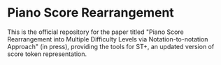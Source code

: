 # Piano Score Rearrangement

This is the official repository for the paper titled "Piano Score Rearrangement into Multiple Difficulty Levels via Notation-to-notation Approach" (in press),
providing the tools for ST+, an updated version of score token representation. 

<!--
[Paper](https://arxiv.org/abs/2112.00355) | [Short paper](https://archives.ismir.net/ismir2021/latebreaking/000032.pdf) | [Project page](https://score-transformer.github.io/)


## Overview

This repository provides:
- [**Tokenization tools**](tokenization_tools) between MusicXML scores and score tokens
- A [**metric**](metric) used in the papers

## Citation
If you find this repository helpful, please consider citing our paper:
```
@inproceedings{suzuki2023,
 author = {Suzuki, Masahiro},
 title = {Piano score rearrangement into multiple difficulty levels via notation-to-notation approach},
 booktitle = {Proceedings of the 3rd ACM International Conference on Multimedia in Asia},
 year = {2021},
 pages = {31:1--31:7},
 doi = {10.1145/3469877.3490612}
}
```
-->
